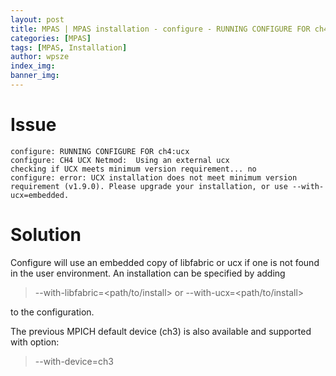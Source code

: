 ```yaml
---
layout: post
title: MPAS | MPAS installation - configure - RUNNING CONFIGURE FOR ch4:ucx
categories: [MPAS]
tags: [MPAS, Installation]
author: wpsze
index_img: 
banner_img: 
---
```


# Issue

```
configure: RUNNING CONFIGURE FOR ch4:ucx
configure: CH4 UCX Netmod:  Using an external ucx
checking if UCX meets minimum version requirement... no
configure: error: UCX installation does not meet minimum version requirement (v1.9.0). Please upgrade your installation, or use --with-ucx=embedded.
```

# Solution

Configure will use an embedded copy of libfabric or ucx if one is
not found in the user environment. An installation can be specified
by adding

>    --with-libfabric=<path/to/install> or --with-ucx=<path/to/install>

to the configuration.

The previous MPICH default device (ch3) is also available and
supported with option:

>    --with-device=ch3